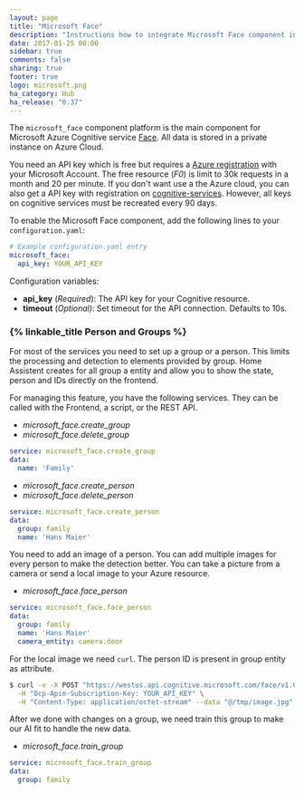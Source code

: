 ```yaml
---
layout: page
title: "Microsoft Face"
description: "Instructions how to integrate Microsoft Face component into Home Assistant."
date: 2017-01-25 00:00
sidebar: true
comments: false
sharing: true
footer: true
logo: microsoft.png
ha_category: Hub
ha_release: "0.37"
---
```


The `microsoft_face` component platform is the main component for Microsoft Azure Cognitive service [Face](https://www.microsoft.com/cognitive-services/en-us/face-api). All data is stored in a private instance on Azure Cloud. 

You need an API key which is free but requires a [Azure registration](https://azure.microsoft.com/de-de/free/) with your Microsoft Account. The free resource (*F0*) is limit to 30k requests in a month and 20 per minute. If you don't want use a the Azure cloud, you can also get a API key with registration on [cognitive-services](https://www.microsoft.com/cognitive-services/en-us/subscriptions). However, all keys on cognitive services must be recreated every 90 days.

To enable the Microsoft Face component, add the following lines to your `configuration.yaml`:

```yaml
# Example configuration.yaml entry
microsoft_face:
  api_key: YOUR_API_KEY
```

Configuration variables:

- **api_key** (*Required*): The API key for your Cognitive resource.
- **timeout** (*Optional)*: Set timeout for the API connection. Defaults to 10s.

### {% linkable_title Person and Groups %}

For most of the services you need to set up a group or a person. This limits the processing and detection to elements provided by group. Home Assistent creates for all group a entity and allow you to show the state, person and IDs directly on the frontend.

For managing this feature, you have the following services. They can be called with the Frontend, a script, or the REST API.

- *microsoft_face.create_group*
- *microsoft_face.delete_group*

```yaml
service: microsoft_face.create_group
data:
  name: 'Family'
```

- *microsoft_face.create_person*
- *microsoft_face.delete_person*

```yaml
service: microsoft_face.create_person
data:
  group: family
  name: 'Hans Maier'
```

You need to add an image of a person. You can add multiple images for every person to make the detection better. You can take a picture from a camera or send a local image to your Azure resource.

- *microsoft_face.face_person*

```yaml
service: microsoft_face.face_person
data:
  group: family
  name: 'Hans Maier'
  camera_entity: camera.door
```

For the local image we need `curl`. The person ID is present in group entity as attribute.

```bash
$ curl -v -X POST "https://westus.api.cognitive.microsoft.com/face/v1.0/persongroups/{GroupName}/persons/{personId}/persistedFaces" \
  -H "Ocp-Apim-Subscription-Key: YOUR_API_KEY" \
  -H "Content-Type: application/octet-stream" --data "@/tmp/image.jpg"
```

After we done with changes on a group, we need train this group to make our AI fit to handle the new data.

- *microsoft_face.train_group*

```yaml
service: microsoft_face.train_group
data:
  group: family
```

